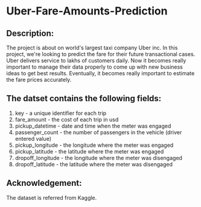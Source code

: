 # Uber-Fare-Amounts-Prediction

## Description:

The project is about on world's largest taxi company Uber inc. In this project, we're looking to predict the fare for their future transactional cases. Uber delivers service to lakhs of customers daily. Now it becomes really important to manage their data properly to come up with new business ideas to get best results. Eventually, it becomes really important to estimate the fare prices accurately.

## The datset contains the following fields:
1. key - a unique identifier for each trip
2. fare_amount - the cost of each trip in usd
3. pickup_datetime - date and time when the meter was engaged
4. passenger_count - the number of passengers in the vehicle (driver entered value)
5. pickup_longitude - the longitude where the meter was engaged
6. pickup_latitude - the latitude where the meter was engaged
7. dropoff_longitude - the longitude where the meter was disengaged
8. dropoff_latitude - the latitude where the meter was disengaged
   
## Acknowledgement:
The dataset is referred from Kaggle.
